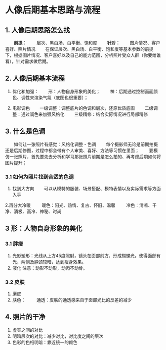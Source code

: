 # 人像后期基本思路与流程

## 1. 人像后期思路怎么找

&emsp;&emsp;**前提：**
&emsp;&emsp;层次、黑白场、白平衡、饱和度
&emsp;&emsp;**针对：**
&emsp;&emsp;图片情况、客户喜好、照片情况
&emsp;&emsp;在保证层次、黑白场、白平衡、饱和度等基本参数的前提下，根据图片情况、客户喜好以及自己的能力范围，分析照片受众人群（你要给谁看），针对需求做后期。

## 2. 人像后期基本流程

1. 优化和加强：
&emsp;&emsp;形：人物自身形象的美化；
&emsp;&emsp;神：后期通过控制画面颜色、调性来渲染气氛（底图也很重要）；

2. 电影调色
&emsp;&emsp;一级调整：调整底片的色调和层次，还原优质底图
&emsp;&emsp;二级调整：通过调色来加强风格化
&emsp;&emsp;三级精修：结合实际情况进行局部精修

## 3. 什么是色调
&emsp;&emsp;如何让一张照片有感觉：风格化调整 - 色调
&emsp;&emsp;每个摄影师无论是前期拍摄还是后期修图，过程中都会带有个人审美、喜好、方法等习惯在里面；
&emsp;&emsp;要模仿一张照片，首先要先去分析和学习那张照片前期是怎么拍的、再考虑后期如何将图片提升；

### 3.1 如何为照片找到合适的色调

1. 找到大方向
&emsp;&emsp;可以从模特的服装、场景搭配、模特表情以及实际需求等方面入手

2.再分大冷暖
&emsp;&emsp; 暖色：阳光、热情、复古、怀旧、温馨
&emsp;&emsp; 冷色：清凉、干净、消极、高冷、神秘、时尚

## 3 形：人物自身形象的美化

### 3.1 胖瘦
1. 光影塑形：光线从上方45度照射，镜头在面部前方，形成蝴蝶光，使得面部有光，两侧及脖颈较暗，达到瘦身效果。
2. 液化
注意：动影不动形，动肉不动骨。

### 3.2 皮肤
1. 磨皮
2. 肤色：
&emsp;&emsp; 通透：皮肤的通透感来自于面部光比的反差的减少

## 4. 照片的干净
1. 虚实之间的对比
2. 明暗层次的对比：减少对比，对比度之间的层次
3. 色彩的色相明暗：靠近统一的颜色




